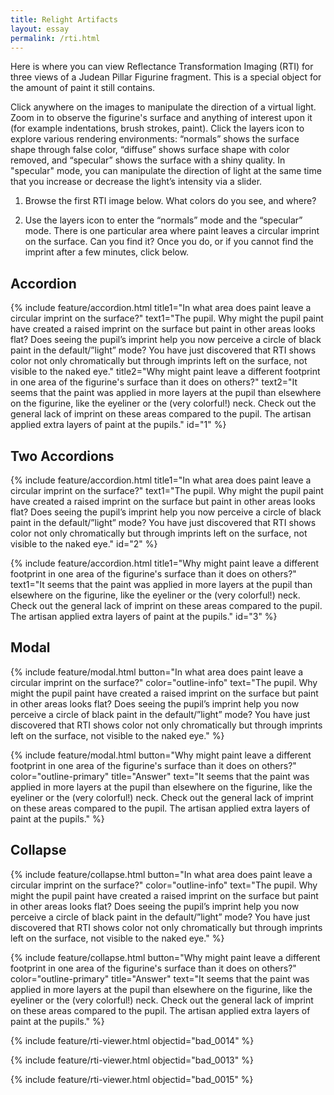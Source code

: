 ```yaml
---
title: Relight Artifacts
layout: essay
permalink: /rti.html
---
```


Here is where you can view Reflectance Transformation Imaging (RTI) for three views of a Judean Pillar Figurine fragment. This is a special object for the amount of paint it still contains. 

Click anywhere on the images to manipulate the direction of a virtual light. Zoom in to observe the figurine's surface and anything of interest upon it (for example indentations, brush strokes, paint). Click the layers icon to explore various rendering environments: “normals” shows the surface shape through false color, “diffuse” shows surface shape with color removed, and “specular” shows the surface with a shiny quality. In "specular" mode, you can manipulate the direction of light at the same time that you increase or decrease the light’s intensity via a slider.

1) Browse the first RTI image below. What colors do you see, and where?

2) Use the layers icon to enter the “normals” mode and the “specular” mode. There is one particular area where paint leaves a circular imprint on the surface. Can you find it? Once you do, or if you cannot find the imprint after a few minutes, click below.

## Accordion 

{% include feature/accordion.html title1="In what area does paint leave a circular imprint on the surface?" text1="The pupil. Why might the pupil paint have created a raised imprint on the surface but paint in other areas looks flat? Does seeing the pupil’s imprint help you now perceive a circle of black paint in the default/”light” mode? You have just discovered that RTI shows color not only chromatically but through imprints left on the surface, not visible to the naked eye." title2="Why might paint leave a different footprint in one area of the figurine's surface than it does on others?" text2="It seems that the paint was applied in more layers at the pupil than elsewhere on the figurine, like the eyeliner or the (very colorful!) neck. Check out the general lack of imprint on these areas compared to the pupil. The artisan applied extra layers of paint at the pupils." id="1" %}

## Two Accordions 

{% include feature/accordion.html title1="In what area does paint leave a circular imprint on the surface?" text1="The pupil. Why might the pupil paint have created a raised imprint on the surface but paint in other areas looks flat? Does seeing the pupil’s imprint help you now perceive a circle of black paint in the default/”light” mode? You have just discovered that RTI shows color not only chromatically but through imprints left on the surface, not visible to the naked eye." id="2" %}

{% include feature/accordion.html title1="Why might paint leave a different footprint in one area of the figurine's surface than it does on others?" text1="It seems that the paint was applied in more layers at the pupil than elsewhere on the figurine, like the eyeliner or the (very colorful!) neck. Check out the general lack of imprint on these areas compared to the pupil. The artisan applied extra layers of paint at the pupils." id="3" %}

## Modal 

{% include feature/modal.html button="In what area does paint leave a circular imprint on the surface?" color="outline-info" text="The pupil. Why might the pupil paint have created a raised imprint on the surface but paint in other areas looks flat? Does seeing the pupil’s imprint help you now perceive a circle of black paint in the default/”light” mode? You have just discovered that RTI shows color not only chromatically but through imprints left on the surface, not visible to the naked eye." %}

{% include feature/modal.html button="Why might paint leave a different footprint in one area of the figurine's surface than it does on others?" color="outline-primary" title="Answer" text="It seems that the paint was applied in more layers at the pupil than elsewhere on the figurine, like the eyeliner or the (very colorful!) neck. Check out the general lack of imprint on these areas compared to the pupil. The artisan applied extra layers of paint at the pupils." %}

## Collapse 

{% include feature/collapse.html button="In what area does paint leave a circular imprint on the surface?" color="outline-info" text="The pupil. Why might the pupil paint have created a raised imprint on the surface but paint in other areas looks flat? Does seeing the pupil’s imprint help you now perceive a circle of black paint in the default/”light” mode? You have just discovered that RTI shows color not only chromatically but through imprints left on the surface, not visible to the naked eye." %}

{% include feature/collapse.html button="Why might paint leave a different footprint in one area of the figurine's surface than it does on others?" color="outline-primary" title="Answer" text="It seems that the paint was applied in more layers at the pupil than elsewhere on the figurine, like the eyeliner or the (very colorful!) neck. Check out the general lack of imprint on these areas compared to the pupil. The artisan applied extra layers of paint at the pupils." %}

{% include feature/rti-viewer.html objectid="bad_0014" %}
    
{% include feature/rti-viewer.html objectid="bad_0013" %}

{% include feature/rti-viewer.html objectid="bad_0015" %}
